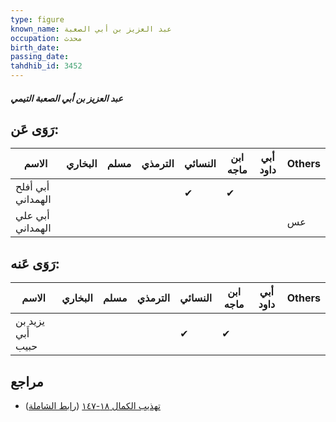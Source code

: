 ```yaml
---
type: figure
known_name: عبد العزيز بن أبي الصعبة
occupation: محدث
birth_date:
passing_date:
tahdhib_id: 3452
---
```

##### عبد العزيز بن أبي الصعبة التيمي

## رَوَى عَن:
| الاسم             | البخاري | مسلم | الترمذي | النسائي | ابن ماجه | أبي داود | Others |
| ----------------- | ------- | ---- | ------- | ------- | -------- | -------- | ------ |
| أبي أفلح الهمداني |         |      |         | ✔       | ✔        |          |        |
| أبي علي الهمداني  |         |      |         |         |          |          | عس     |
## رَوَى عَنه:
| الاسم             | البخاري | مسلم | الترمذي | النسائي | ابن ماجه | أبي داود | Others |
| ----------------- | ------- | ---- | ------- | ------- | -------- | -------- | ------ |
| يزيد بن أَبي حبيب |         |      |         | ✔       | ✔        |          |        |
## مراجع
- [تهذيب الكمال ١٨-١٤٧](obsidian://open?vault=Tahdhib-al-Kamal&file=Figures/٣٤٥٢-عبد%20العزيز%20بن%20أبي%20الصعبة%20التيمي) ([رابط الشاملة](https://shamela.ws/book/3722/9180))